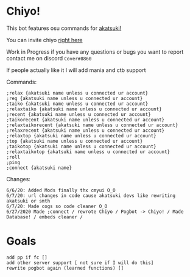 # Chiyo!

This bot features osu commands for [akatsuki!](https://akatsuki.pw/)

You can invite chiyo [right here](https://discord.com/api/oauth2/authorize?client_id=705176662366486529&permissions=8&scope=bot)

Work in Progress if you have any questions or bugs you want to report contact me on discord ``Cover#8860``

If people actually like it I will add mania and ctb support

Commands:

```;relaxtaiko {akatsuki name unless u connected ur account}
;relax {akatsuki name unless u connected ur account}
;reg {akatsuki name unless u connected ur account}
;taiko {akatsuki name unless u connected ur account}
;relaxtaiko {akatsuki name unless u connected ur account}
;recent {akatsuki name unless u connected ur account}
;taikorecent {akatsuki name unless u connected ur account}
;relaxtaikorecent {akatsuki name unless u connected ur account}
;relaxrecent {akatsuki name unless u connected ur account}
;relaxtop {akatsuki name unless u connected ur account}
;top {akatsuki name unless u connected ur account}
;taikotop {akatsuki name unless u connected ur account}
;relaxtaikotop {akatsuki name unless u connected ur account}
;roll
;ping
;connect {akatsuki name}
```
Changes:
```
6/6/20: Added Mods finally thx cmyui O_O
6/7/20: url changes in code cause akatsuki devs like rewriting akatsuki or smth
6/7/20: Made cogs so code cleaner O_O
6/27/2020 Made ;connect / rewrote Chiyo / Pogbot -> Chiyo! / Made Database! / embeds cleaner /
```
# Goals
```
add pp if fc []
add other server support [ not sure if I will do this]
rewrite pogbot again (learned functions) []
